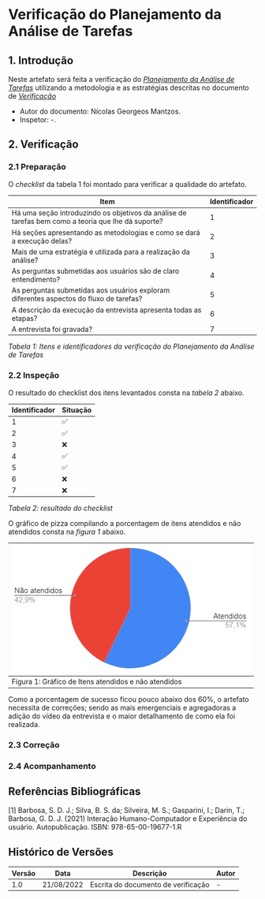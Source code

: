 # Verificação do Planejamento da Análise de Tarefas

## 1. Introdução

Neste artefato será feita a verificação do
[*Planejamento da Análise de Tarefas*](/nivel1/planejamento_analise_tarefas.md) utilizando a metodologia e as estratégias descritas no documento
de [*Verificação*](../verif_principal.md)

- Autor do documento: Nícolas Georgeos Mantzos.
- Inspetor: -.

## 2. Verificação

### 2.1 Preparação

O *checklist* da tabela 1 foi montado para verificar a qualidade do artefato.

| Item                                                                                               | Identificador   |
|----------------------------------------------------------------------------------------------------|-----------------|
| Há uma seção introduzindo os objetivos da análise de tarefas bem como a teoria que lhe dá suporte? | 1               |
| Há seções apresentando as metodologias e como se dará a execução delas?                            | 2               |
| Mais de uma estratégia é utilizada para a realização da análise?                                   | 3               |
| As perguntas submetidas aos usuários são de claro entendimento?                                    | 4               |
| As perguntas submetidas aos usuários  exploram diferentes aspectos do fluxo de tarefas?            | 5               |
| A descrição da execução da entrevista apresenta todas as etapas?                                   | 6               |
| A entrevista foi gravada?                                                                          | 7               |

_Tabela 1: Itens e identificadores da verificação do Planejamento da Análise de Tarefas_

### 2.2 Inspeção

O resultado do checklist dos itens levantados consta na _tabela 2_ abaixo.

| Identificador | Situação |
|---------------|----------|
| 1             | ✅        |
| 2             | ✅        |
| 3             | ❌        |
| 4             | ✅        |
| 5             | ✅        |
| 6             | ❌        |
| 7             | ❌        |

_Tabela 2: resultado do checklist_

O gráfico de pizza compilando a porcentagem de itens atendidos e não atendidos consta na _figura 1_ abaixo.

| ![imagemGráfico](../../_media/graf_pizza_verif_planej_analise_tarefas.jpg) |
|---------------------------------------------------------|
| Figura 1: Gráfico de Itens atendidos e não atendidos    |

Como a porcentagem de sucesso ficou pouco abaixo dos 60%, o artefato necessita de correções; sendo as mais emergenciais e agregadoras a adição
do vídeo da entrevista e o maior detalhamento de como ela foi realizada.

### 2.3 Correção

### 2.4 Acompanhamento

## Referências Bibliográficas

[1] Barbosa, S. D. J.; Silva, B. S. da; Silveira, M. S.; Gasparini, I.; Darin, T.; Barbosa, G. D. J. (2021)
Interação Humano-Computador e Experiência do usuário. Autopublicação. ISBN: 978-65-00-19677-1.R

## Histórico de Versões

| Versão | Data       | Descrição           | Autor            |
| ------ | ---------- | ------------------- | ---------------- |
| 1.0    | 21/08/2022 | Escrita do documento de verificação | - |
